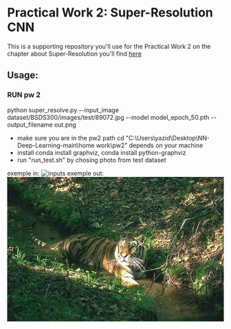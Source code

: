 # Practical Work 2: Super-Resolution CNN

This is a supporting repository you'll use for the Practical Work 2 on the chapter about Super-Resolution you'll find [here](https://cpcdoy.github.io/articles/tp-2/)

## Usage:


### RUN pw 2
python super_resolve.py --input_image dataset/BSDS300/images/test/89072.jpg --model model_epoch_50.pth --output_filename out.png
* make sure you are in the pw2 path cd "C:\Users\yazid\Desktop\NN-Deep-Learning-main\home work\pw2" depends on your machine
* install conda install graphviz, conda install python-graphviz
* run "run_test.sh" by chosing photo from test dataset 


exemple in: ![inputs](outputs/in.png)
exemple out:![outputs](outputs/out.png)